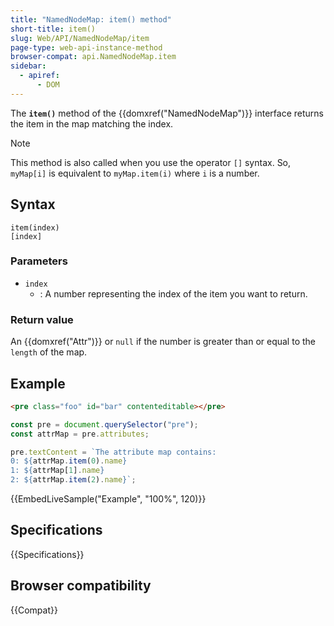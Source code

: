 ```yaml
---
title: "NamedNodeMap: item() method"
short-title: item()
slug: Web/API/NamedNodeMap/item
page-type: web-api-instance-method
browser-compat: api.NamedNodeMap.item
sidebar:
  - apiref:
      - DOM
---
```


The **`item()`** method of the {{domxref("NamedNodeMap")}} interface
returns the item in the map matching the index.

> [!NOTE]
> This method is also called when you use the operator `[]` syntax.
> So, `myMap[i]` is equivalent to `myMap.item(i)` where `i` is a number.

## Syntax

```js-nolint
item(index)
[index]
```

### Parameters

- `index`
  - : A number representing the index of the item you want to return.

### Return value

An {{domxref("Attr")}} or `null` if the number is greater than or equal to the `length` of
the map.

## Example

```html
<pre class="foo" id="bar" contenteditable></pre>
```

```js
const pre = document.querySelector("pre");
const attrMap = pre.attributes;

pre.textContent = `The attribute map contains:
0: ${attrMap.item(0).name}
1: ${attrMap[1].name}
2: ${attrMap.item(2).name}`;
```

{{EmbedLiveSample("Example", "100%", 120)}}

## Specifications

{{Specifications}}

## Browser compatibility

{{Compat}}
